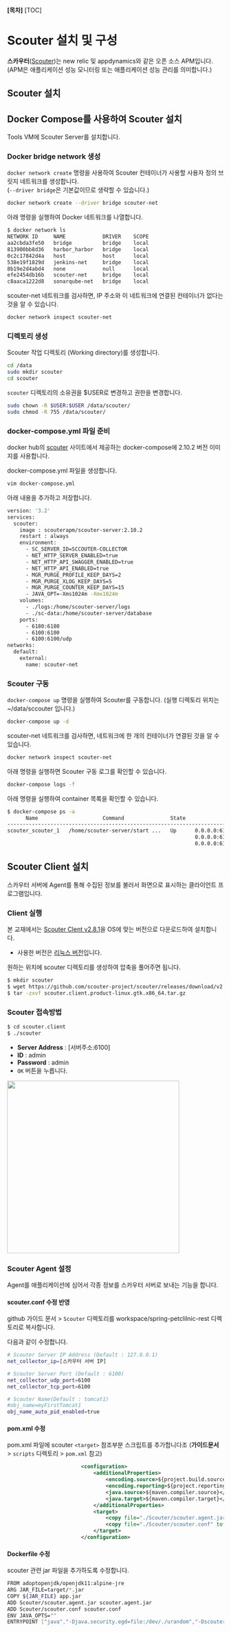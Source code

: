 **[목차]**
[TOC]
# Scouter 설치 및 구성

**스카우터**([Scouter](https://github.com/scouter-project/scouter))는 new relic 및 appdynamics와 같은 오픈 소스 APM입니다. (APM은 애플리케이션 성능 모니터링 또는 애플리케이션 성능 관리를 의미합니다.)

## Scouter 설치

## Docker Compose를 사용하여 Scouter 설치

Tools VM에  Scouter Server를 설치합니다.

### Docker bridge network 생성

`docker network create` 명령을 사용하여 Scouter 컨테이너가 사용할 사용자 정의 브릿지 네트워크를 생성합니다.  
(`--driver bridge`은 기본값이므로 생략할 수 있습니다.)

```bash
docker network create --driver bridge scouter-net
```

아래 명령을 실행하여 Docker 네트워크를 나열합니다.

```bash
$ docker network ls
NETWORK ID     NAME            DRIVER    SCOPE
aa2cbda3fe50   bridge          bridge    local
813900bb8d36   harbor_harbor   bridge    local
0c2c17842d4a   host            host      local
538e19f1829d   jenkins-net     bridge    local
8b19e2d4abd4   none            null      local
efe2454db16b   scouter-net     bridge    local
c8aaca1222d8   sonarqube-net   bridge    local
```

scouter-net 네트워크를 검사하면, IP 주소와 이 네트워크에 연결된 컨테이너가 없다는 것을 알 수 있습니다.

```bash
docker network inspect scouter-net
```

### 디렉토리 생성

Scouter 작업 디렉토리 (Working directory)를 생성합니다.

```bash
cd /data
sudo mkdir scouter
cd scouter
```

`scouter` 디렉토리의 소유권을 $USER로 변경하고 권한을 변경합니다.

```bash
sudo chown -R $USER:$USER /data/scouter/
sudo chmod -R 755 /data/scouter/
```

### docker-compose.yml 파일 준비

docker hub의 [scouter](https://hub.docker.com/r/scouterapm/scouter-server) 사이트에서 제공하는 docker-compose에 2.10.2 버전 이미지를 사용합니다.

docker-compose.yml 파일을 생성합니다.

```bash
vim docker-compose.yml
```

아래 내용을 추가하고 저장합니다.

```bash
version: '3.2'
services:
  scouter:
    image : scouterapm/scouter-server:2.10.2
    restart : always
    environment:
      - SC_SERVER_ID=SCCOUTER-COLLECTOR
      - NET_HTTP_SERVER_ENABLED=true
      - NET_HTTP_API_SWAGGER_ENABLED=true
      - NET_HTTP_API_ENABLED=true
      - MGR_PURGE_PROFILE_KEEP_DAYS=2
      - MGR_PURGE_XLOG_KEEP_DAYS=5
      - MGR_PURGE_COUNTER_KEEP_DAYS=15
      - JAVA_OPT=-Xms1024m -Xmx1024m
    volumes:
      - ./logs:/home/scouter-server/logs
      - ./sc-data:/home/scouter-server/database
    ports:
      - 6180:6180
      - 6100:6100
      - 6100:6100/udp
networks:
  default:
    external:
      name: scouter-net
```


### Scouter 구동

`docker-compose up` 명령을 실행하여 Scouter를 구동합니다.
(실행 디렉토리 위치는 ~/data/sccouter 입니다.)

```bash
docker-compose up -d
```

scouter-net 네트워크를 검사하면, 네트워크에 한 개의 컨테이너가 연결된 것을 알 수 있습니다.

```bash
docker network inspect scouter-net
```

아래 명령을 실행하면 Scouter 구동 로그를 확인할 수 있습니다.

```bash
docker-compose logs -f
```

아래 명령을 실행하여 container 목록을 확인할 수 있습니다.

```bash
$ docker-compose ps -a
      Name                     Command               State                              Ports
------------------------------------------------------------------------------------------------------------------------
scouter_scouter_1   /home/scouter-server/start ...   Up      0.0.0.0:6100->6100/tcp,:::6100->6100/tcp,
                                                             0.0.0.0:6100->6100/udp,:::6100->6100/udp,
                                                             0.0.0.0:6180->6180/tcp,:::6180->6180/tcp, 6188/tcp
```

## Scouter Client 설치
스카우터 서버에 Agent를 통해 수집된 정보를 불러서 화면으로 표시하는 클라이언트 프로그램입니다.

### Client 실행
본 교재에서는 [Scouter Clent v2.8.1](https://github.com/scouter-project/scouter/releases/tag/v2.8.1)을 OS에 맞는 버전으로 다운로드하여 설치합니다.

* 사용한 버전은 [리눅스 버전](https://github.com/scouter-project/scouter/releases/download/v2.8.1/scouter.client.product-linux.gtk.x86_64.tar.gz)입니다.

원하는 위치에 scouter 디렉토리를 생성하여 압축을 풀어주면 됩니다.

```bash
$ mkdir scouter
$ wget https://github.com/scouter-project/scouter/releases/download/v2.8.1/scouter.client.product-linux.gtk.x86_64.tar.gz
$ tar -zxvf scouter.client.product-linux.gtk.x86_64.tar.gz
```

### Scouter 접속방법

```bash
$ cd scouter.client
$ ./scouter
```

* **Server Address** : [서버주소:6100]
* **ID** : admin
* **Password** : admin
* `OK` 버튼을 누릅니다.

<img src="images/scouter_client.png" width="400"/> 


### Scouter Agent 설정
Agent를 애플리케이션에 심어서 각종 정보를 스카우터 서버로 보내는 기능을 합니다.

#### scouter.conf 수정 반영

github 가이드 문서 > `Scouter` 디렉토리를 workspace/spring-petclilnic-rest 디렉토리로 복사합니다.

다음과 같이 수정합니다.

```bash
# Scouter Server IP Address (Default : 127.0.0.1)
net_collector_ip=[스카우터 서버 IP]

# Scouter Server Port (Default : 6100)
net_collector_udp_port=6100
net_collector_tcp_port=6100

# Scouter Name(Default : tomcat1)
#obj_name=myFirstTomcat1
obj_name_auto_pid_enabled=true
```

#### pom.xml 수정

pom.xml 파일에 scouter `<target>` 참조부분 스크립트를 추가합니다조
(**가이드문서** > `scripts` 디렉토리 > `pom.xml` 참고)

```xml
                        <configuration>
                            <additionalProperties>
                                <encoding.source>${project.build.sourceEncoding}</encoding.source>
                                <encoding.reporting>${project.reporting.outputEncoding}</encoding.reporting>
                                <java.source>${maven.compiler.source}</java.source>
                                <java.target>${maven.compiler.target}</java.target>
                            </additionalProperties>
                            <target>
                                <copy file="./Scouter/scouter.agent.jar" tofile="./target/scouter.agent.jar"/>
                                <copy file="./Scouter/scouter.conf" tofile="./target/scouter.conf"/>
                            </target>                            
                        </configuration>
```

#### Dockerfile 수정
scouter 관련 jar 파일을 추가하도록 수정합니다.

```bash
FROM adoptopenjdk/openjdk11:alpine-jre
ARG JAR_FILE=target/*.jar
COPY ${JAR_FILE} app.jar
ADD Scouter/scouter.agent.jar scouter.agent.jar
ADD Scouter/scouter.conf scouter.conf
ENV JAVA_OPTS=""
ENTRYPOINT ["java","-Djava.security.egd=file:/dev/./urandom","-Dscouter.config=/scouter.conf","-javaagent:/scouter.agent.jar","-jar","/app.jar"]
```


